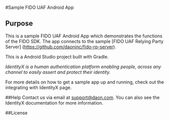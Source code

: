 #Sample FIDO UAF Android App

## Purpose
This is a sample FIDO UAF Android App which demonstrates the functions of the FIDO SDK.  The app connects to the sample [FIDO UAF Relying Party Server] (https://github.com/daoninc/fido-rp-server).

This is a Android Studio project  built with Gradle.

*IdentityX is a human authentication platform enabling people, across any channel to easily assert and protect their identity.*

For more details on how to get a sample app up and running, check out the integrating with IdentityX page.

##Help
Contact us via email at support@daon.com. You can also see the IdentityX documentation for more information.

##License
